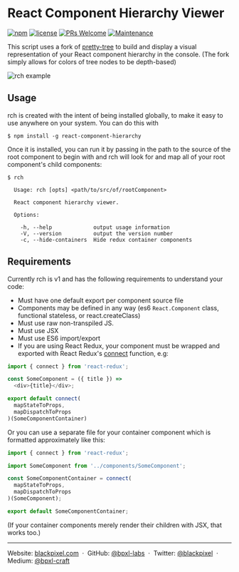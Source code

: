 # React Component Hierarchy Viewer

[![npm](https://img.shields.io/npm/v/react-component-hierarchy.svg)]()
[![license](https://img.shields.io/github/license/bpxl-labs/react-component-hierarchy.svg)]()
[![PRs Welcome](https://img.shields.io/badge/PRs-welcome-brightgreen.svg)](CONTRIBUTING.md#pull-requests)
[![Maintenance](https://img.shields.io/maintenance/yes/2016.svg)]()

This script uses a fork of [pretty-tree](https://github.com/mafintosh/pretty-tree) to build and display a visual representation of your React component hierarchy in the console. (The fork simply allows for colors of tree nodes to be depth-based)

![rch example](http://i.imgur.com/RbwB4PY.png)

## Usage

rch is created with the intent of being installed globally, to make it easy to use anywhere on your system. You can do this with

    $ npm install -g react-component-hierarchy

Once it is installed, you can run it by passing in the path to the source of the root component to begin with and rch will look for and map all of your root component's child components:

```
$ rch

  Usage: rch [opts] <path/to/src/of/rootComponent>

  React component hierarchy viewer.

  Options:

    -h, --help             output usage information
    -V, --version          output the version number
    -c, --hide-containers  Hide redux container components
```

## Requirements

Currently rch is v1 and has the following requirements to understand your code:

- Must have one default export per component source file
- Components may be defined in any way (es6 `React.Component` class, functional stateless, or react.createClass)
- Must use raw non-transpiled JS.
- Must use JSX
- Must use ES6 import/export
- If you are using React Redux, your component must be wrapped and exported with React Redux's [connect](https://github.com/reactjs/react-redux/blob/master/docs/api.md#connectmapstatetoprops-mapdispatchtoprops-mergeprops-options) function, e.g:

```js
import { connect } from 'react-redux';

const SomeComponent = ({ title }) =>
  <div>{title}</div>;

export default connect(
  mapStateToProps,
  mapDispatchToProps
)(SomeComponentContainer)
```

Or you can use a separate file for your container component which is formatted approximately like this:

```js
import { connect } from 'react-redux';

import SomeComponent from '../components/SomeComponent';

const SomeComponentContainer = connect(
  mapStateToProps,
  mapDispatchToProps
)(SomeComponent);

export default SomeComponentContainer;
```

(If your container components merely render their children with JSX, that works too.)

---

Website: [blackpixel.com](https://blackpixel.com) &nbsp;&middot;&nbsp;
GitHub: [@bpxl-labs](https://github.com/bpxl-labs/) &nbsp;&middot;&nbsp;
Twitter: [@blackpixel](https://twitter.com/blackpixel) &nbsp;&middot;&nbsp;
Medium: [@bpxl-craft](https://medium.com/bpxl-craft)
